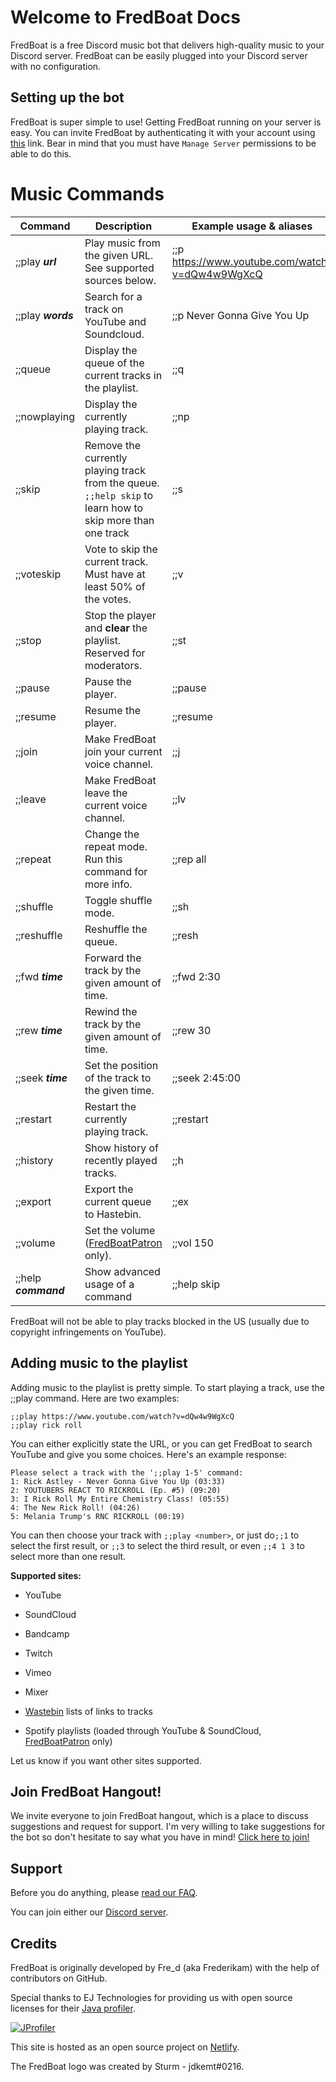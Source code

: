 # Welcome to FredBoat Docs
FredBoat is a free Discord music bot that delivers high-quality music to your Discord server. FredBoat can be easily plugged into your Discord server with no configuration.


## Setting up the bot
FredBoat is super simple to use! Getting FredBoat running on your server is easy. You can invite FredBoat by authenticating it with your account using [this](https://goo.gl/cFs5M9) link. Bear in mind that you must have `Manage Server` permissions to be able to do this.

# Music Commands

| Command                    | Description                                                           | Example usage & aliases                     |
|----------------------------|-----------------------------------------------------------------------|---------------------------------------------|
| ;;play ***url***           | Play music from the given URL. See supported sources below.           | ;;p https://www.youtube.com/watch?v=dQw4w9WgXcQ |
| ;;play ***words***         | Search for a track on YouTube and Soundcloud.                         | ;;p Never Gonna Give You Up                 |
| ;;queue                    | Display the queue of the current tracks in the playlist.              | ;;q                                         |
| ;;nowplaying               | Display the currently playing track.                                  | ;;np                                        |
| ;;skip                     | Remove the currently playing track from the queue. `;;help skip` to learn how to skip more than one track | ;;s     |
| ;;voteskip                 | Vote to skip the current track. Must have at least 50% of the votes.  | ;;v                                         |
| ;;stop                     | Stop the player and **clear** the playlist. Reserved for moderators.  | ;;st                                        |
| ;;pause                    | Pause the player.                                                     | ;;pause                                     |
| ;;resume                   | Resume the player.                                                    | ;;resume                                    |
| ;;join                     | Make FredBoat join your current voice channel.                        | ;;j                                         |
| ;;leave                    | Make FredBoat leave the current voice channel.                        | ;;lv                                        |
| ;;repeat                   | Change the repeat mode. Run this command for more info.               | ;;rep all                                   |
| ;;shuffle                  | Toggle shuffle mode.                                                  | ;;sh                                        |
| ;;reshuffle                | Reshuffle the queue.                                                  | ;;resh                                      |
| ;;fwd ***time***           | Forward the track by the given amount of time.                        | ;;fwd 2:30                                  |
| ;;rew ***time***           | Rewind the track by the given amount of time.                         | ;;rew 30                                    |
| ;;seek ***time***          | Set the position of the track to the given time.                      | ;;seek 2:45:00                              |
| ;;restart                  | Restart the currently playing track.                                  | ;;restart                                   |
| ;;history                  | Show history of recently played tracks.                               | ;;h                                         |
| ;;export                   | Export the current queue to Hastebin.                                 | ;;ex                                        |
| ;;volume                   | Set the volume ([FredBoatPatron](/docs/donate) only).                 | ;;vol 150                                   |
| ;;help ***command***       | Show advanced usage of a command                                      | ;;help skip                                 |


FredBoat will not be able to play tracks blocked in the US (usually due to copyright infringements on YouTube).

## Adding music to the playlist
Adding music to the playlist is pretty simple. To start playing a track, use the ;;play command. Here are two examples:
```
;;play https://www.youtube.com/watch?v=dQw4w9WgXcQ
;;play rick roll
```
You can either explicitly state the URL, or you can get FredBoat to search YouTube and give you some choices. Here's an example response:

```
Please select a track with the ';;play 1-5' command:
1: Rick Astley - Never Gonna Give You Up (03:33)
2: YOUTUBERS REACT TO RICKROLL (Ep. #5) (09:20)
3: I Rick Roll My Entire Chemistry Class! (05:55)
4: The New Rick Roll! (04:26)
5: Melania Trump's RNC RICKROLL (00:19)
```

You can then choose your track with `;;play <number>`, or just do`;;1` to select the first result, or `;;3` to select the third result, or even `;;4 1 3` to select more than one result.

**Supported sites:**

* YouTube

* SoundCloud

* Bandcamp

* Twitch

* Vimeo

* Mixer

* [Wastebin](https://wastebin.party) lists of links to tracks

* Spotify playlists (loaded through YouTube & SoundCloud, [FredBoatPatron](/docs/donate) only)

Let us know if you want other sites supported.

## Join FredBoat Hangout!
We invite everyone to join FredBoat hangout, which is a place to discuss suggestions and request for support. I'm very willing to take suggestions for the bot so don't hesitate to say what you have in mind! [Click here to join!](https://discord.gg/cgPFW4q)

## Support
Before you do anything, please [read our FAQ](https://fredboat.com/docs/faq).

You can join either our [Discord server](https://discord.gg/cgPFW4q).

## Credits
FredBoat is originally developed by Fre_d (aka Frederikam) with the help of contributors on GitHub.

Special thanks to EJ Technologies for providing us with open source licenses for their [Java profiler](https://www.ej-technologies.com/products/jprofiler/overview.html).

[![JProfiler](https://www.ej-technologies.com/images/product_banners/jprofiler_large.png)](https://www.ej-technologies.com/products/jprofiler/overview.html)

This site is hosted as an open source project on [Netlify](https://www.netlify.com/).

The FredBoat logo was created by Sturm - jdkemt\#0216.
